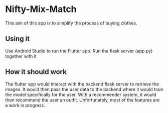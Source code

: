 # Nifty-Mix-Match
This aim of this app is to simplify the process of buying clothes.


## Using it
Use Android Studio to run the Flutter app.
Run the flask server (app.py) together with it


## How it should work
The flutter app would interact with the backend flask server to retrieve the images. It would then pass the user data to the backend where it would train the model specifically for the user. With a recommender system, it would then recommend the user an outfit. Unfortunately, most of the features are a work in progress. 
